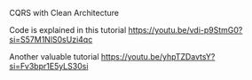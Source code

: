 CQRS with Clean Architecture

Code is explained in this tutorial
https://youtu.be/vdi-p9StmG0?si=S57M1NlS0sUzi4qc

Another valuable tutorial
https://youtu.be/yhpTZDavtsY?si=Fv3bpr1E5yLS30si

